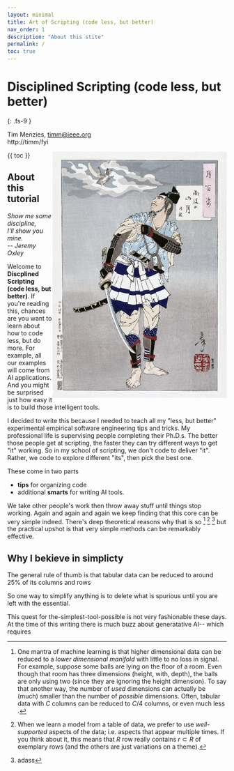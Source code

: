 ```yaml
---
layout: minimal
title: Art of Scripting (code less, but better)
nav_order: 1
description: "About this stite"
permalink: /
toc: true
---
```



# Disciplined Scripting (code less, but better)
{: .fs-9 }

Tim Menzies, <timm@ieee.org>   
http://timm/fyi


{{ toc }}
<img width=400 align=right src="/img/sam.jpg">


## <a name=abaout>About this tutorial</a>

<em>Show me some discipline,   
I'll show you mine.   
-- Jeremy Oxley </em>

Welcome to 
**Discplined Scripting (code less, but better)**.
If you're reading this, chances are you want to 
learn about how to code less, but do more. 
For example, all our examples will come from AI applications.
And you might be surprised just how easy it is to build
those intelligent tools.

I decided to write this because I needed to teach
all my "less, but better" 
experimental empirical software engineering  tips and tricks.
My professional life
is supervising people
completing
their Ph.D.s. 
The better those people get at scripting, the faster they can
try different ways to get "it" working. 
So in my school of scripting,
we don't code to deliver "it". Rather, we code to
explore different "its", then pick the best one.

These come in two parts

- **tips** for organizing code
- additional **smarts** for writing AI tools.


We take  other people's
work then
throw away stuff until 
 things stop working.
Again
and again and again we keep finding that
this core 
can be very simple indeed.
There's deep theoretical reasons why
that is so [^INTRINSIC] [^PROTOTYPES] [^SSL]
but the practical upshot is that very
simple methods can be remarkably effective.

[^INTRINSIC]: One mantra of machine learning is that higher dimensional data can be reduced to a _lower dimensional manifold_ with little to no loss in signal.  For example, suppose some balls are lying on the floor of a room. Even though that room has three dimensions (height, with, depth), the balls are only using two (since they are ignoring the height dimension).  To say that another way,  the number of _used_ dimensions can actually be (much) smaller than the number of _possible_ dimensions.  Often, tabular data with $C$ columns can be reduced to $C/4$ columns, or even much less [^kohavi97]. 

[^PROTOTYPES]: When we learn a model from a table of data, we prefer    to use _well-supported_ aspects of the data; i.e. aspects that appear multiple times.
If you think about it, this means that $R$ row
really contains $r \subset R$ of exemplary rows 
(and the others are just variations on a theme).

[^PROTOTYPES]: asdas

[^SSL]: adass

## <a name=simple>Why I bekieve in simplicty

The general rule of thumb is that tabular data
can be reduced to around 25% of its columns
and rows

So one way to simplify anything is to
delete what is spurious until you are
left with the essential.


This quest for the-simplest-tool-possible
is not very fashionable these days.
At the time of this writing there is much
buzz about generatative AI-- which requires




[^kohavi97]: Ron Kohavi, George H. John, Wrappers for feature subset selection, Artificial Intelligence, Volume 97, Issues 1–2, 1997, Pages 273-324,





